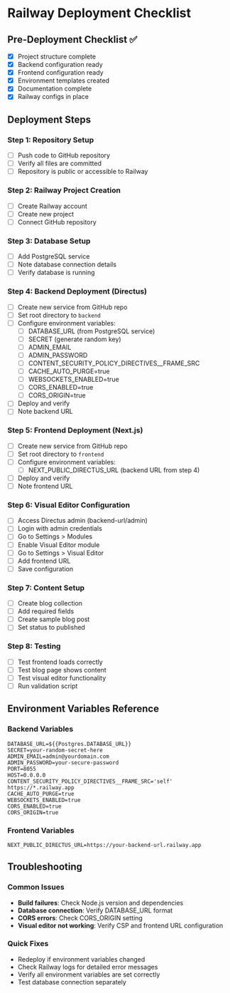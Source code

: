 # Railway Deployment Checklist

## Pre-Deployment Checklist ✅

- [x] Project structure complete
- [x] Backend configuration ready
- [x] Frontend configuration ready
- [x] Environment templates created
- [x] Documentation complete
- [x] Railway configs in place

## Deployment Steps

### Step 1: Repository Setup
- [ ] Push code to GitHub repository
- [ ] Verify all files are committed
- [ ] Repository is public or accessible to Railway

### Step 2: Railway Project Creation
- [ ] Create Railway account
- [ ] Create new project
- [ ] Connect GitHub repository

### Step 3: Database Setup
- [ ] Add PostgreSQL service
- [ ] Note database connection details
- [ ] Verify database is running

### Step 4: Backend Deployment (Directus)
- [ ] Create new service from GitHub repo
- [ ] Set root directory to `backend`
- [ ] Configure environment variables:
  - [ ] DATABASE_URL (from PostgreSQL service)
  - [ ] SECRET (generate random key)
  - [ ] ADMIN_EMAIL
  - [ ] ADMIN_PASSWORD
  - [ ] CONTENT_SECURITY_POLICY_DIRECTIVES__FRAME_SRC
  - [ ] CACHE_AUTO_PURGE=true
  - [ ] WEBSOCKETS_ENABLED=true
  - [ ] CORS_ENABLED=true
  - [ ] CORS_ORIGIN=true
- [ ] Deploy and verify
- [ ] Note backend URL

### Step 5: Frontend Deployment (Next.js)
- [ ] Create new service from GitHub repo
- [ ] Set root directory to `frontend`
- [ ] Configure environment variables:
  - [ ] NEXT_PUBLIC_DIRECTUS_URL (backend URL from step 4)
- [ ] Deploy and verify
- [ ] Note frontend URL

### Step 6: Visual Editor Configuration
- [ ] Access Directus admin (backend-url/admin)
- [ ] Login with admin credentials
- [ ] Go to Settings > Modules
- [ ] Enable Visual Editor module
- [ ] Go to Settings > Visual Editor
- [ ] Add frontend URL
- [ ] Save configuration

### Step 7: Content Setup
- [ ] Create blog collection
- [ ] Add required fields
- [ ] Create sample blog post
- [ ] Set status to published

### Step 8: Testing
- [ ] Test frontend loads correctly
- [ ] Test blog page shows content
- [ ] Test visual editor functionality
- [ ] Run validation script

## Environment Variables Reference

### Backend Variables
```
DATABASE_URL=${{Postgres.DATABASE_URL}}
SECRET=your-random-secret-here
ADMIN_EMAIL=admin@yourdomain.com
ADMIN_PASSWORD=your-secure-password
PORT=8055
HOST=0.0.0.0
CONTENT_SECURITY_POLICY_DIRECTIVES__FRAME_SRC='self' https://*.railway.app
CACHE_AUTO_PURGE=true
WEBSOCKETS_ENABLED=true
CORS_ENABLED=true
CORS_ORIGIN=true
```

### Frontend Variables
```
NEXT_PUBLIC_DIRECTUS_URL=https://your-backend-url.railway.app
```

## Troubleshooting

### Common Issues
- **Build failures**: Check Node.js version and dependencies
- **Database connection**: Verify DATABASE_URL format
- **CORS errors**: Check CORS_ORIGIN setting
- **Visual editor not working**: Verify CSP and frontend URL configuration

### Quick Fixes
- Redeploy if environment variables changed
- Check Railway logs for detailed error messages
- Verify all environment variables are set correctly
- Test database connection separately
